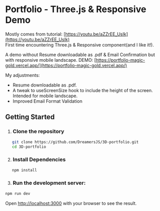# Portfolio - Three.js & Responsive Demo

Mostly comes from tutorial: [https://youtu.be/aZZrEE_UsIk](https://youtu.be/aZZrEE_UsIk)<br/>
First time encountering Three.js & Responsive component(and I like it!).

A demo without Resume downloadable as .pdf & Email Confirmation but with responsive mobile landscape.
DEMO: [https://portfolio-magic-gold.vercel.app/](https://portfolio-magic-gold.vercel.app/)

My adjustments: 

- Resume downloadable as .pdf. 
- A tweak to useScreenSize hook to include the height of the screen. Intended for mobile landscape. 
- Improved Email Format Validation
<!-- - Email Confirmation -->

## Getting Started

1.  ### Clone the repository
```bash
   git clone https://github.com/DreamersJS/3D-portfolio.git
   cd 3D-portfolio
```

2.  ### Install Dependencies
```bash
   npm install
```

3. ### Run the development server:

```bash
npm run dev
```

Open [http://localhost:3000](http://localhost:3000) with your browser to see the result.
